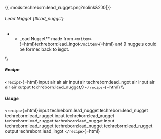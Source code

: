 {{ :mods:techreborn:lead_nugget.png?nolink&200\|}}

###### Lead Nugget {#lead_nugget}

-   -   Lead Nugget\*\* made from
        `<mcitem>`{=html}techreborn:lead_ingot`</mcitem>`{=html} and 9
        nuggets could be formed back to ingot.

\\\\

##### Recipe

`<recipe>`{=html} input air air air input air techreborn:lead_ingot air
input air air air output techreborn:lead_nugget,9 `</recipe>`{=html}
\\\\

##### Usage

`<recipe>`{=html} input techreborn:lead_nugget techreborn:lead_nugget
techreborn:lead_nugget input techreborn:lead_nugget
techreborn:lead_nugget techreborn:lead_nugget input
techreborn:lead_nugget techreborn:lead_nugget techreborn:lead_nugget
output techreborn:lead_ingot `</recipe>`{=html}
